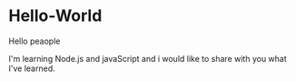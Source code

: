 # Hello-World
Hello peaople

I'm learning Node.js and javaScript and i would like to share with you what I've learned.


